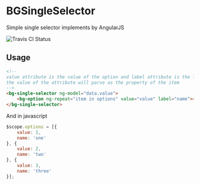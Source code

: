 # BGSingleSelector

Simple single selector implements by AngularJS

![Travis CI Status](https://travis-ci.org/GaojingComponent/BGSingleSelector.svg?branch=master)

## Usage
```html
<!--
value attribute is the value of the option and label attribute is the laleb to show when the option is selected,
the value of the attribute will parse as the property of the item
-->
<bg-single-selector ng-model="data.value">
    <bg-option ng-repeat="item in options" value="value" label="name"></bg-option>
</bg-single-selector>
```
And in javascript
```javascript
$scope.options = [{
    value: 1,
    name: 'one'
}, {
    value: 2,
    name: 'two'
}, {
    value: 3,
    name: 'three'
}];
```

